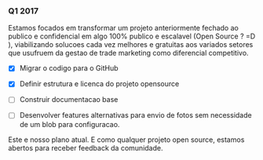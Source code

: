 ### Q1 2017

Estamos focados em transformar um projeto anteriormente fechado ao publico e confidencial em algo 100% publico e escalavel (Open Source ? =D ), viabilizando solucoes cada vez melhores e gratuitas aos variados setores que usufruem da gestao de trade marketing como diferencial competitivo.

* [x] Migrar o codigo para o GitHub
* [x] Definir estrutura e licenca do projeto opensource
* [ ] Construir documentacao base
* [ ] Desenvolver features alternativas para envio de fotos sem necessidade de um blob para configuracao.


Este e nosso plano atual. E como qualquer projeto open source, estamos abertos para receber feedback da comunidade.
